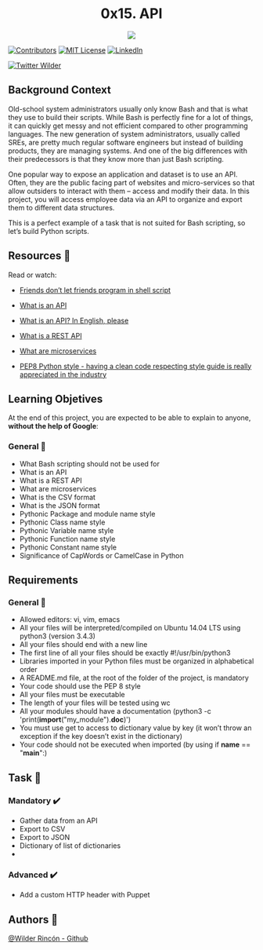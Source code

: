 <h1 align="center">0x15. API</h1>
<p align="center"> <img src = "https://holbertonintranet.s3.amazonaws.com/uploads/medias/2019/6/897638f42eb1bad6605d.png?X-Amz-Algorithm=AWS4-HMAC-SHA256&X-Amz-Credential=AKIARDDGGGOUWMNL5ANN%2F20200914%2Fus-east-1%2Fs3%2Faws4_request&X-Amz-Date=20200914T150534Z&X-Amz-Expires=86400&X-Amz-SignedHeaders=host&X-Amz-Signature=745fdfe3f8efdf98096c3c16565bb07dc439c0e7c3a056119ed30a5693aa20d9" /></p>

<!-- PROJECT SHIELDS -->
<!--
*** I'm using markdown "reference style" links for readability.
*** Reference links are enclosed in brackets [ ] instead of parentheses ( ).
*** See the bottom of this document for the declaration of the reference variables
*** for contributors-url, forks-url, etc. This is an optional, concise syntax you may use.
*** https://www.markdownguide.org/basic-syntax/#reference-style-links
-->
[![Contributors][contributors-shield]][contributors-url]
[![MIT License][license-shield]][license-url]
[![LinkedIn][linkedin-shield]][linkedin-url]

[![Twitter Wilder](https://img.shields.io/twitter/follow/WildsRincon?label=Wilder_Rincon&style=social)](https://twitter.com/WildsRincon)

## Background Context

Old-school system administrators usually only know Bash and that is what they use to build their scripts. While Bash is perfectly fine for a lot of things, it can quickly get messy and not efficient compared to other programming languages. The new generation of system administrators, usually called SREs, are pretty much regular software engineers but instead of building products, they are managing systems. And one of the big differences with their predecessors is that they know more than just Bash scripting.

One popular way to expose an application and dataset is to use an API. Often, they are the public facing part of websites and micro-services so that allow outsiders to interact with them – access and modify their data. In this project, you will access employee data via an API to organize and export them to different data structures.

This is a perfect example of a task that is not suited for Bash scripting, so let’s build Python scripts.


## Resources :notebook:

Read or watch:

- [Friends don’t let friends program in shell script](https://intranet.hbtn.io/rltoken/6isWaTEpGTrwhzCCG5s_Tw)

- [What is an API](https://intranet.hbtn.io/rltoken/13UaAZ1pQKQYY7VVwzJwCQ)

- [What is an API? In English, please](https://intranet.hbtn.io/rltoken/I1nC8rhySGahG3gXYBfDPA)

- [What is a REST API](https://intranet.hbtn.io/rltoken/0KygelrSeZsIujDu-I2a0w)

- [What are microservices](https://intranet.hbtn.io/rltoken/lewYS0z2RuFuiIkIgaCHSA)

- [PEP8 Python style - having a clean code respecting style guide is really appreciated in the industry](https://intranet.hbtn.io/rltoken/lEisphllQEYAs5yg26Ng0w)


## Learning Objetives

At the end of this project, you are expected to be able to explain to anyone, **without the help of Google**:

### General :minidisc:

- What Bash scripting should not be used for
- What is an API
- What is a REST API
- What are microservices
- What is the CSV format
- What is the JSON format
- Pythonic Package and module name style
- Pythonic Class name style
- Pythonic Variable name style
- Pythonic Function name style
- Pythonic Constant name style
- Significance of CapWords or CamelCase in Python


## Requirements

### General :minidisc:


- Allowed editors: vi, vim, emacs
- All your files will be interpreted/compiled on Ubuntu 14.04 LTS using python3 (version 3.4.3)
- All your files should end with a new line
- The first line of all your files should be exactly #!/usr/bin/python3
- Libraries imported in your Python files must be organized in alphabetical order
- A README.md file, at the root of the folder of the project, is mandatory
- Your code should use the PEP 8 style
- All your files must be executable
- The length of your files will be tested using wc
- All your modules should have a documentation (python3 -c 'print(__import__("my_module").__doc__)')
- You must use get to access to dictionary value by key (it won’t throw an exception if the key doesn’t exist in the dictionary)
- Your code should not be executed when imported (by using if __name__ == "__main__":)


## Task :notebook:

### Mandatory :heavy_check_mark:

- Gather data from an API
- Export to CSV
- Export to JSON
- Dictionary of list of dictionaries
- 

### Advanced :heavy_check_mark:
- Add a custom HTTP header with Puppet


## Authors :busts_in_silhouette:
[@Wilder Rincón - Github](https://github.com/wildcox80)

<!-- MARKDOWN LINKS & IMAGES -->
<!-- https://www.markdownguide.org/basic-syntax/#reference-style-links -->
[contributors-shield]: https://img.shields.io/github/contributors/wildcox80/holberton-system_engineering-devops.svg?style=plastic
[contributors-url]: https://github.com/wildcox80/holberton-system_engineering-devops/graphs/contributors
[license-shield]: https://img.shields.io/github/license/wildcox80/holberton-system_engineering-devops.svg?style=plastic
[license-url]: https://github.com/wildcox80/holberton-system_engineering-devops/blob/master/LICENSE.md
[linkedin-shield]: https://img.shields.io/badge/-LinkedIn-black.svg?style=plastic&logo=linkedin&colorB=555
[linkedin-url]: https://www.linkedin.com/in/wildsrincon
